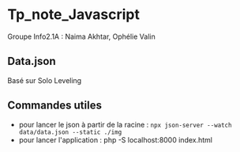 # Tp_note_Javascript  

Groupe Info2.1A : Naima Akhtar, Ophélie Valin  

## Data.json  
Basé sur Solo Leveling  

## Commandes utiles

- pour lancer le json à partir de la racine : `npx json-server --watch data/data.json --static ./img`
- pour lancer l'application : php -S localhost:8000 index.html
